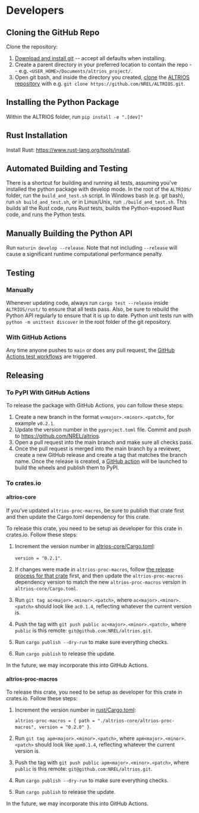 # Developers

<!-- toc -->

## Cloning the GitHub Repo

Clone the repository:

1. [Download and install git](https://git-scm.com/downloads) -- accept all defaults when installing.
1. Create a parent directory in your preferred location to contain the repo -- e.g.
   `<USER_HOME>/Documents/altrios_project/`.
1. Open git bash, and inside the directory you created,
   [clone](https://docs.github.com/en/repositories/creating-and-managing-repositories/cloning-a-repository)
   the [ALTRIOS repository](https://github.com/NREL/ALTRIOS) with e.g. `git clone
https://github.com/NREL/ALTRIOS.git`.

## Installing the Python Package

Within the ALTRIOS folder, run `pip install -e ".[dev]"`

## Rust Installation

Install Rust: <https://www.rust-lang.org/tools/install>.

## Automated Building and Testing

There is a shortcut for building and running all tests, assuming you've installed the python package
with develop mode. In the root of the `ALTRIOS/` folder, run the `build_and_test.sh` script. In
Windows bash (e.g. git bash), run `sh build_and_test.sh`, or in Linux/Unix, run
`./build_and_test.sh`. This builds all the Rust code, runs Rust tests, builds the Python-exposed
Rust code, and runs the Python tests.

## Manually Building the Python API

Run `maturin develop --release`. Note that not including `--release` will cause a significant
runtime computational performance penalty.

## Testing

### Manually

Whenever updating code, always run `cargo test --release` inside `ALTRIOS/rust/` to ensure that all
tests pass. Also, be sure to rebuild the Python API regularly to ensure that it is up to date.
Python unit tests run with `python -m unittest discover` in the root folder of the git repository.

### With GitHub Actions

Any time anyone pushes to `main` or does any pull request, the [GitHub Actions test
workflows](https://github.com/NREL/altrios/tree/main/.github/workflows) are triggered.

## Releasing

### To PyPI With GitHub Actions

To release the package with GitHub Actions, you can follow these steps:

1. Create a new branch in the format `v<major>.<minor>.<patch>`, for example `v0.2.1`.
1. Update the version number in the `pyproject.toml` file. Commit and push to
   https://github.com/NREL/altrios.
1. Open a pull request into the main branch and make sure all checks pass.
1. Once the pull request is merged into the main branch by a reviewer, create a new GitHub release
   and create a tag that matches the branch name. Once the release is created, a [GitHub
   action](https://github.com/NREL/altrios/blob/686e8c28828cb980cc45567d08091e69b7bee52c/.github/workflows/wheels.yaml#L5)
   will be launched to build the wheels and publish them to PyPI.

### To crates.io

#### altrios-core

If you've updated `altrios-proc-macros`, be sure to publish that crate first and then update the
Cargo.toml dependency for this crate.

To release this crate, you need to be setup as developer for this crate in crates.io. Follow these steps:

1. Increment the version number in
   [altrios-core/Cargo.toml](https://github.com/NREL/altrios/blob/426f50e4ebd0fbf1d7e346aa31604107df8f83fe/altrios-core/Cargo.toml#L8): 
   
   `version = "0.2.1"`.
1. If changes were made in `altrios-proc-macros`, follow [the release process for that
   crate](#altrios-proc-macros) first, and then update the `altrios-proc-macros` dependency version
   to match the new `altrios-proc-macros` version in `altrios-core/Cargo.toml`.
1. Run `git tag ac<major>.<minor>.<patch>`, where `ac<major>.<minor>.<patch>` should look like
   `ac0.1.4`, reflecting whatever the current version is.
1. Push the tag with `git push public ac<major>.<minor>.<patch>`, where `public` is this remote:
   `git@github.com:NREL/altrios.git`.
1. Run `cargo publish --dry-run` to make sure everything checks.
1. Run `cargo publish` to release the update.

In the future, we may incorporate this into GitHub Actions.

#### altrios-proc-macros

To release this crate, you need to be setup as developer for this crate in crates.io. Follow these steps:

1. Increment the version number in
   [rust/Cargo.toml](https://github.com/NREL/altrios/blob/dced44b42c456da88363d03dc43259b039a94e6d/rust/Cargo.toml#L48):
   
   `altrios-proc-macros = { path = "./altrios-core/altrios-proc-macros", version = "0.2.0" }`.
1. Run `git tag apm<major>.<minor>.<patch>`, where `apm<major>.<minor>.<patch>` should look like
   `apm0.1.4`, reflecting whatever the current version is.
1. Push the tag with `git push public apm<major>.<minor>.<patch>`, where `public` is this remote:
   `git@github.com:NREL/altrios.git`.
1. Run `cargo publish --dry-run` to make sure everything checks.
1. Run `cargo publish` to release the update.

In the future, we may incorporate this into GitHub Actions.
